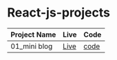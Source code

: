 # React-js-projects

Project Name | Live | Code
------------ | ------------- | -------------
01_mini blog  | <a href= "https://abhishek-guessno.netlify.app/">Live </a> | <a href="https://github.com/abhisheks-12/React-js-projects/tree/master/mini-blog">code</a>

